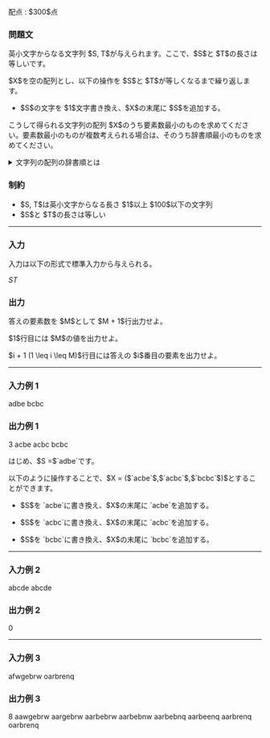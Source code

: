 
<div>

<span>

<span>

<p>
配点 : $300$点
</p>

<div>

<section>

### **問題文**

<p>
英小文字からなる文字列 $S, T$が与えられます。ここで、$S$と $T$の長さは等しいです。
</p>

<p>
$X$を空の配列とし、以下の操作を $S$と $T$が等しくなるまで繰り返します。
</p>

<ul>

<li>
$S$の文字を $1$文字書き換え、$X$の末尾に $S$を追加する。
</li>

</ul>

<p>
こうして得られる文字列の配列 $X$のうち要素数最小のものを求めてください。要素数最小のものが複数考えられる場合は、そのうち辞書順最小のものを求めてください。
</p>

<details>

<summary>
文字列の配列の辞書順とは
</summary>

<p>
長さ $N$の文字列 $S = S_1 S_2 \ldots S_N$が長さ $N$の文字列 $T = T_1 T_2 \ldots T_N$より
<strong>
辞書順で小さい
</strong>
とは、ある整数 $1 \leq i \leq N$が存在して下記の $2$つがともに成り立つことをいいます。
</p>

<ul>

<li>
$S_1 S_2 \ldots S_{i-1} = T_1 T_2 \ldots T_{i-1}$
</li>

<li>
$S_i$が $T_i$よりアルファベット順で早い。
</li>

</ul>

<p>
要素数 $M$の文字列の配列 $X = (X_1,X_2,\ldots,X_M)$が要素数 $M$の文字列の配列 $Y = (Y_1,Y_2,\ldots,Y_M)$より
<strong>
辞書順で小さい
</strong>
とは、ある整数 $1 \leq j \leq M$が存在して下記の $2$つがともに成り立つことをいいます。
</p>

<ul>

<li>
$(X_1,X_2,\ldots,X_{j-1}) = (Y_1,Y_2,\ldots,Y_{j-1})$
</li>

<li>
$X_j$が $Y_j$より辞書順で小さい。
</li>

</ul>

</details>

</section>

</div>

<div>

<section>

### **制約**

<ul>

<li>
$S, T$は英小文字からなる長さ $1$以上 $100$以下の文字列
</li>

<li>
$S$と $T$の長さは等しい
</li>

</ul>

</section>

</div>

---

<div>

<div>

<section>

### **入力**

<p>
入力は以下の形式で標準入力から与えられる。
</p>

<div>

$S$$T$
</div>

</section>

</div>

<div>

<section>

### **出力**

<p>
答えの要素数を $M$として $M + 1$行出力せよ。
</p>

<p>
$1$行目には $M$の値を出力せよ。
</p>

<p>
$i + 1 (1 \leq i \leq M)$行目には答えの $i$番目の要素を出力せよ。
</p>

</section>

</div>

</div>

---

<div>

<section>

### **入力例 1**

<div>

adbe
bcbc

</div>

</section>

</div>

<div>

<section>

### **出力例 1**

<div>

3
acbe
acbc
bcbc

</div>

<p>
はじめ、$S =$`adbe`です。
</p>

<p>
以下のように操作することで、$X = ($`acbe`$,$`acbc`$,$`bcbc`$)$とすることができます。
</p>

<ul>

<li>

<p>
$S$を `acbe`に書き換え、$X$の末尾に `acbe`を追加する。
</p>

</li>

<li>

<p>
$S$を `acbc`に書き換え、$X$の末尾に `acbc`を追加する。
</p>

</li>

<li>

<p>
$S$を `bcbc`に書き換え、$X$の末尾に `bcbc`を追加する。
</p>

</li>

</ul>

</section>

</div>

---

<div>

<section>

### **入力例 2**

<div>

abcde
abcde

</div>

</section>

</div>

<div>

<section>

### **出力例 2**

<div>

0

</div>

</section>

</div>

---

<div>

<section>

### **入力例 3**

<div>

afwgebrw
oarbrenq

</div>

</section>

</div>

<div>

<section>

### **出力例 3**

<div>

8
aawgebrw
aargebrw
aarbebrw
aarbebnw
aarbebnq
aarbeenq
aarbrenq
oarbrenq

</div>

</section>

</div>

</span>

</span>

</div>
